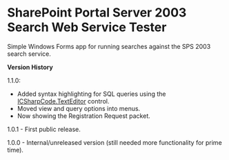 # SharePoint Portal Server 2003 Search Web Service Tester
Simple Windows Forms app for running searches against the SPS 2003 search service.

 **Version History**

1.1.0:

 - Added syntax highlighting for SQL queries using the
[ICSharpCode.TextEditor](http://www.icsharpcode.net/OpenSource/SD/)
control.
 - Moved view and query options into menus.
 - Now showing the Registration Request packet.

1.0.1 - First public release.

1.0.0 - Internal/unreleased version (still needed more functionality for prime time).